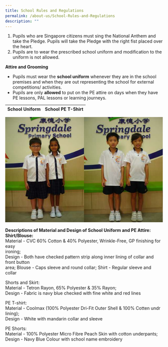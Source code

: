 ```yaml
---
title: School Rules and Regulations
permalink: /about-us/School-Rules-and-Regulations
description: ""
---
```

1.  Pupils who are Singapore citizens must sing the National Anthem and take the Pledge. Pupils will take the Pledge with the right fist placed over the heart. 
2.  Pupils are to wear the prescribed school uniform and modification to the uniform is not allowed.

**Attire and Grooming**

*   Pupils must wear the **school uniform** whenever they are in the school premises and when they are out representing the school for external competitions/ activities.
*   Pupils are only **allowed** to put on the PE attire on days when they have PE lessons, PAL lessons or learning journeys.



| School Uniform | School PE T-Shirt | 
| -------- | -------- |


<img src="/images/Sch_Attire_Uniform_Closeup.jpg" 
     style="width:50%;float:left">
<img src="/images/Sch_Attire_PE_Closeup.jpg" 
     style="width:50%">
		 
**Descriptions of Material and Design of School Uniform and PE Attire:**  
**Shirt/Blouse:**  
Material - CVC 60% Cotton & 40% Polyester, Wrinkle-Free, GP finishing for easy  
ironing;  
Design - Both have checked pattern strip along inner lining of collar and front button  
area; Blouse - Caps sleeve and round collar; Shirt - Regular sleeve and collar  
  
Shorts and Skirt:  
Material - Tetron Rayon, 65% Polyester & 35% Rayon;  
Design - Fabric is navy blue checked with fine white and red lines  
  
PE T-shirt:  
Material - Coolmax (100% Polyester Dri-Fit Outer Shell & 100% Cotten undr lining);  
Design - White with mandarin collar and sleeve  
  
PE Shorts:  
Material - 100% Polyester Micro Fibre Peach Skin with cotton underpants;  
Design - Navy Blue Colour with school name embroidery
